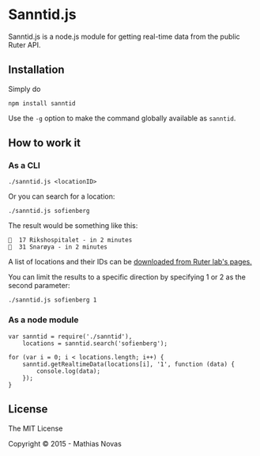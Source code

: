 

# Sanntid.js 

<!--
Comment Travis build status. Tests aren't done yey.
[![Build Status](https://travis-ci.org/mathiasnovas/sanntid.svg?branch=master)](https://travis-ci.org/mathiasnovas/sanntid)
-->
Sanntid.js is a node.js module for getting real-time data from the public Ruter API.

## Installation
Simply do

    npm install sanntid
    
Use the `-g` option to make the command globally available as `sanntid`.

## How to work it

### As a CLI

    ./sanntid.js <locationID>

Or you can search for a location:

	./sanntid.js sofienberg

The result would be something like this:

    🚋  17 Rikshospitalet - in 2 minutes
    🚌  31 Snarøya - in 2 minutes

A list of locations and their IDs can be [downloaded from Ruter lab's pages.](http://labs.trafikanten.no/how-to-use-the-api.aspx)

You can limit the results to a specific direction by specifying 1 or 2 as the second parameter:

    ./sanntid.js sofienberg 1

### As a node module

    var sanntid = require('./sanntid'),
        locations = sanntid.search('sofienberg');

    for (var i = 0; i < locations.length; i++) {
        sanntid.getRealtimeData(locations[i], '1', function (data) {
            console.log(data);
        });
    }


## License
The MIT License

Copyright &copy; 2015 - Mathias Novas
